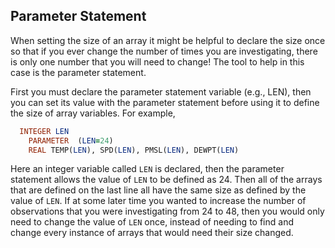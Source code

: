 ## Parameter Statement

When setting the size of an array it might be helpful to declare the size once so that if you ever change the number of times you are investigating, there is only one number that you will need to change! The tool to help in this case is the parameter statement.

First you must declare the parameter statement variable (e.g., LEN), then you can set its value with the parameter statement before using it to define the size of array variables. For example,

```fortran
  INTEGER LEN
	PARAMETER  (LEN=24)
	REAL TEMP(LEN), SPD(LEN), PMSL(LEN), DEWPT(LEN)
```

Here an integer variable called `LEN` is declared, then the parameter statement allows the value of `LEN` to be defined as 24. Then all of the arrays that are defined on the last line all have the same size as defined by the value of `LEN`. If at some later time you wanted to increase the number of observations that you were investigating from 24 to 48, then you would only need to change the value of `LEN` once, instead of needing to find and change every instance of arrays that would need their size changed.
